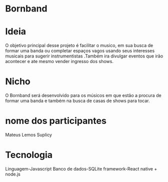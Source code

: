# Bornband

# Ideia
O objetivo principal desse projeto é facilitar o musico, em sua busca de formar uma banda ou completar espaços vagos usando seus interesses musicais para sugerir instrumentistas .Também ira divulgar  eventos que irão acontecer e ate mesmo vender ingresso dos shows.

# Nicho
O Bornband será desenvolvido para os músicos  em que estão  a procura de formar uma banda e também  na busca de casas de shows para tocar.  

# nome dos participantes
Mateus Lemos Suplicy

# Tecnologia
Linguagem-Javascript
Banco de dados-SQLite
framework-React native + node.js
